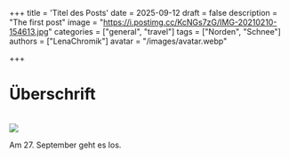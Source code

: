 +++
title = 'Titel des Posts'
date = 2025-09-12
draft = false
description = "The first post"
image = "https://i.postimg.cc/KcNGs7zG/IMG-20210210-154613.jpg"
categories = ["general", "travel"]
tags = ["Norden", "Schnee"]
authors = ["LenaChromik"]
avatar = "/images/avatar.webp"

+++

# Überschrift

<br>


<img src="https://i.postimg.cc/KcNGs7zG/IMG-20210210-154613.jpg"> 

<br>


Am 27. September geht es los.
